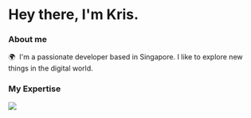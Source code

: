 # Hey there, I'm Kris.

### About me 

🌍  I'm a passionate developer based in Singapore. I like to explore new things in the digital world.

### My Expertise

<img src="https://skillicons.dev/icons?i=cpp,java,html,css"/>
